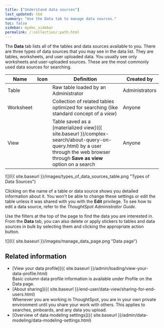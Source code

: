 ```yaml
---
title: ["Understand data sources"]
last_updated: tbd
summary: "Use the Data tab to manage data sources."
toc: false
sidebar: mydoc_sidebar
permalink: /:collection/:path.html
---
```

The **Data** tab lists all of the tables and data sources available to you. There are three types of data sources that you may see in the data list. They are tables, worksheets, and user uploaded data. You usually see only worksheets and user-uploaded sources. These are the most commonly used data sources for searching.

| Name             | Icon           | Definition                                                       | Created by                |
| ---------------- | -------------- | -----------------------------------                              | ------------------------- |
| Table            |                | Raw table loaded by an Administrator                             | Administrators            |
| Worksheet        |                | Collection of related tables optimized for searching (like standard concept of a _view_) | Anyone |
| View             |                | Table saved as a [materialized view]({{ site.baseurl }}/complex-search/about-query-on-query.html) by a user through the web browser through **Save as view** option on a search | Anyone |


![]({{ site.baseurl }}/images/types_of_data_sources_table.png "Types of Data Sources")

Clicking on the name of a table or data source shows you detailed information
about it. You won't be able to change these settings or edit the table unless it
was shared with you with the **Edit** privilege. To see how to edit a data
source, refer to the _ThoughtSpot Administrator Guide_.

Use the filters at the top of the page to find the data you are interested in.
From the **Data** tab, you can also delete or apply stickers to tables and data
sources in bulk by selecting them and clicking the appropriate action button.

![]({{ site.baseurl }}/images/manage_data_page.png "Data page")


## Related information

-   [View your data profile]({{ site.baseurl }}/admin/loading/view-your-data-profile.html)  
Basic column data profile information is available under Profile on the Data page.
-   [About sharing]({{ site.baseurl }}/end-user/data-view/sharing-for-end-users.html)  
Whenever you are working in ThoughtSpot, you are in your own private environment
until you share your work with others. This applies to searches, pinboards, and
any data you upload.
- [Overview of data modeling settings]({{ site.baseurl }}/admin/data-modeling/data-modeling-settings.html)
